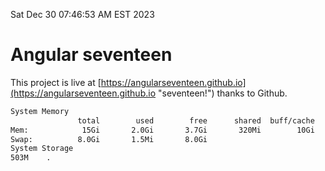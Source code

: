 Sat Dec 30 07:46:53 AM EST 2023

# Angular seventeen


This project is live at [https://angularseventeen.github.io](https://angularseventeen.github.io "seventeen!") thanks to Github.

```bash
System Memory
               total        used        free      shared  buff/cache   available
Mem:            15Gi       2.0Gi       3.7Gi       320Mi        10Gi        13Gi
Swap:          8.0Gi       1.5Mi       8.0Gi
System Storage
503M	.
```
```bash

